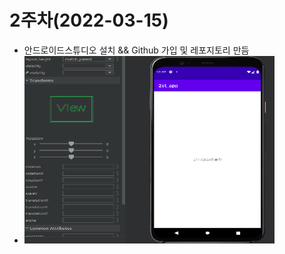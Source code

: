 # 2주차(2022-03-15)
- 안드로이드스튜디오 설치 && Github 가입 및 레포지토리 만듬
- <img width="400" height="300" src="./pic/2st.PNG"></img>
